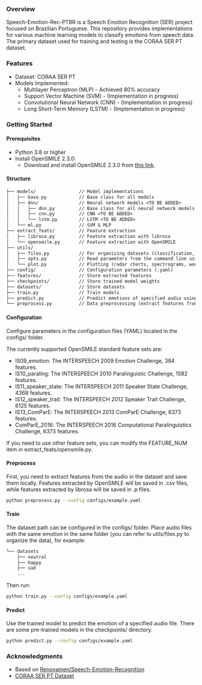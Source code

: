 ### Overview

Speech-Emotion-Rec-PTBR is a Speech Emotion Recognition (SER) project focused on Brazilian Portuguese. This repository provides implementations for various machine learning models to classify emotions from speech data. The primary dataset used for training and testing is the CORAA SER PT dataset.

### Features

   - Dataset: CORAA SER PT
   - Models Implemented:
        - Multilayer Perceptron (MLP) - Achieved 80% accuracy
        - Support Vector Machine (SVM) - (Implementation in progress)
        - Convolutional Neural Network (CNN) - (Implementation in progress)
        - Long Short-Term Memory (LSTM) - (Implementation in progress)
    
### Getting Started

#### Prerequisites
  - Python 3.8 or higher
  - Install OpenSMILE 2.3.0:
    - Download and install OpenSMILE 2.3.0 from [this link](https://biicgitlab.ee.nthu.edu.tw/adam1214/ser_offline_pytest_v1/-/tree/c2650e6b520eba31e20a6f2cc9f5c35635d078d6/opensmile-2.3.0). 

#### Structure

```txt
├── models/                // Model implementations
│   ├── base.py            // Base class for all models
│   ├── dnn/               // Neural network models <TO BE ADDED> 
│   │   ├── dnn.py         // Base class for all neural network models <TO BE ADDED>
│   │   ├── cnn.py         // CNN <TO BE ADDED>
│   │   └── lstm.py        // LSTM <TO BE ADDED>
│   └── ml.py              // SVM & MLP
├── extract_feats/         // Feature extraction
│   ├── librosa.py         // Feature extraction with librosa
│   └── opensmile.py       // Feature extraction with OpenSMILE
├── utils/
│   ├── files.py           // For organizing datasets (classification, batch renaming)
│   ├── opts.py            // Read parameters from the command line using argparse
│   └── plot.py            // Plotting (radar charts, spectrograms, waveforms)
├── config/                // Configuration parameters (.yaml)
├── features/              // Store extracted features
├── checkpoints/           // Store trained model weights
├── datasets/              // Store datasets
├── train.py               // Train models
├── predict.py             // Predict emotions of specified audio using trained models
└── preprocess.py          // Data preprocessing (extract features from dataset audio and save)

```

#### Configuration

Configure parameters in the configuration files (YAML) located in the configs/ folder.

The currently supported OpenSMILE standard feature sets are:

  - IS09_emotion: The INTERSPEECH 2009 Emotion Challenge, 384 features.
  - IS10_paraling: The INTERSPEECH 2010 Paralinguistic Challenge, 1582 features.
  - IS11_speaker_state: The INTERSPEECH 2011 Speaker State Challenge, 4368 features.
  - IS12_speaker_trait: The INTERSPEECH 2012 Speaker Trait Challenge, 6125 features.
  - IS13_ComParE: The INTERSPEECH 2013 ComParE Challenge, 6373 features.
  - ComParE_2016: The INTERSPEECH 2016 Computational Paralinguistics Challenge, 6373 features.

If you need to use other feature sets, you can modify the FEATURE_NUM item in extract_feats/opensmile.py.
#### Preprocess

First, you need to extract features from the audio in the dataset and save them locally. Features extracted by OpenSMILE will be saved in .csv files, while features extracted by librosa will be saved in .p files.
```sh
python preprocess.py --config configs/example.yaml
```

#### Train

The dataset path can be configured in the configs/ folder. Place audio files with the same emotion in the same folder (you can refer to utils/files.py to organize the data), for example:

```txt
└── datasets
    ├── neutral
    ├── happy
    ├── sad
    ...
```

Then run:

```sh
python train.py --config configs/example.yaml
```

#### Predict

Use the trained model to predict the emotion of a specified audio file. There are some pre-trained models in the checkpoints/ directory.

```sh
python predict.py --config configs/example.yaml
```

### Acknowledgments

  - Based on [Renovamen/Speech-Emotion-Recognition](https://github.com/Renovamen/Speech-Emotion-Recognition)
  - [CORAA SER PT Dataset](https://www.icmc.usp.br/eventos/5802-coraa-ser-v1-um-dataset-para-tarefas-de-reconhecimento-de-emocoes-a-partir-de-fala-espontanea-para-o-portugues-brasileiro)
